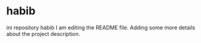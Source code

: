 # habib
ini repository habib
I am editing the README file. Adding some more details about the project description.

